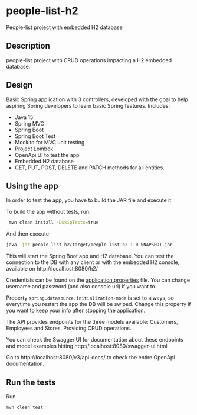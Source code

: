 # people-list-h2
People-list project with embedded H2 database

## Description
people-list project with CRUD operations impacting a H2 embedded database.

## Design
Basic Spring application with 3 controllers, developed with the goal to help aspiring Spring developers to learn basic Spring features.
Includes:
- Java 15
- Spring MVC
- Spring Boot
- Spring Boot Test
- Mockito for MVC unit testing
- Project Lombok
- OpenApi UI to test the app
- Embedded H2 database
- GET, PUT, POST, DELETE and PATCH methods for all entities.

## Using the app
In order to test the app, you have to build the JAR file and execute it

To build the app without tests, run:

```bash
 mvn clean install -DskipTests=true
```

And then execute
```bash
java -jar people-list-h2/target/people-list-h2-1.0-SNAPSHOT.jar
```

This will start the Spring Boot app and H2 database. You can test the connection to the DB with any client or with the embedded H2 console, available on http://localhost:8080/h2/

Credentials can be found on the [application.properties](https://github.com/mauroalfaro/people-list-h2/blob/main/src/main/resources/application.properties)  file. You can change username and password (and also console url) if you want to.

Property ```spring.datasource.initialization-mode``` is set to always, so everytime you restart the app the DB will be swiped. Change this property if you want to keep your info after stopping the application.

The API provides endpoints for the three models available: Customers, Employees and Stores. Providing CRUD operations. 

You can check the Swagger UI for documentation about these endpoints and model examples hitting http://localhost:8080/swagger-ui.html

Go to http://localhost:8080/v3/api-docs/ to check the entire OpenApi documentation.


## Run the tests
Run
```bash
mvn clean test
```
